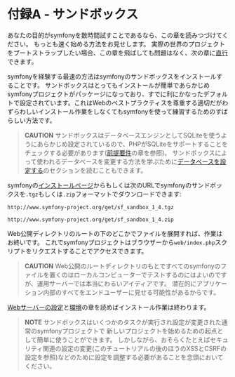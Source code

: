 付録A - サンドボックス
======================

あなたの目的がsymfonyを数時間試すことであるなら、この章を読みつづけてください。
もっとも速く始める方法をお見せします。
実際の世界のプロジェクトをブートストラップしたい場合、この章を飛ばしても問題はなく、次の章に[直行](04-Symfony-Installation#chapter_04)できます。

symfonyを経験する最速の方法はsymfonyのサンドボックスをインストールすることです。
サンドボックスはとってもインストールが簡単であらかじめsymfonyプロジェクトがパッケージになっており、すでに利にかなったデフォルトで設定されています。これはWebのベストプラクティスを尊重する適切だがわずらわしいインストール作業をしなくてもsymfonyを使って練習するためのすばらしい方法です。

>**CAUTION**
>サンドボックスはデータベースエンジンとしてSQLiteを使うようにあらかじめ設定されているので、PHPがSQLiteをサポートすることをチェックする必要があります([前提要件](02-Prerequisites#chapter_02)の章を参照)。
>サンドボックスによって使われるデータベースを変更する方法を学ぶために[データベースを設定する](05-Project-Setup#chapter_05_sub_configuring_the_database)のセクションを読むこともできます。

symfonyの[インストールページ](http://www.symfony-project.org/installation/1_4)からもしくは次のURLでsymfonyのサンドボックスを`.tgz`もしくは`.zip`フォーマットでダウンロードできます:

    http://www.symfony-project.org/get/sf_sandbox_1_4.tgz

    http://www.symfony-project.org/get/sf_sandbox_1_4.zip

Web公開ディレクトリのルートの下のどこかでファイルを展開すれば、作業はお終いです。
これでsymfonyプロジェクトはブラウザーから`web/index.php`スクリプトをリクエストすることでアクセスできます。

>**CAUTION**
>Web公開のルートディレクトリのもとですべてのsymfonyのファイルを置くのはローカルコンピューターでテストするのにはよいのですが、運用サーバーでは本当にわるいアイディアです。
>潜在的にアプリケーション内部のすべてをエンドユーザーに見せる可能性があるからです。

[Webサーバーの設定](06-Web-Server-Configuration#chapter_06)と[環境](07-Environments#chapter_07)の章を読めばインストール作業は終わります。

>**NOTE**
>サンドボックスはいくつかのタスクが実行され設定が変更された通常のsymfonyプロジェクトで
>新しいプロジェクトを始めるための起点として簡単に使うことができます。
>しかしながら、おそらくたとえばセキュリティ関連の設定の変更(このチュートリアルの後のほうのXSSとCSRFの設定を参照)などのために設定を調整する必要があることを念頭においてください。
